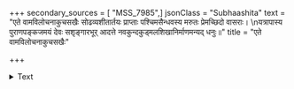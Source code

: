 +++
secondary_sources = [ "MSS_7985",]
jsonClass = "Subhaashita"
text = "एते वामविलोचनाकुचसखैः सोढव्यशीतार्तयः प्राप्ताः पश्चिमसैन्धवस्य मरुतः प्रेमच्छिदो वासराः।  \nयत्रापास्य पुराणपङ्कजमयं देवः सशृङ्गारभूर् आदत्ते नवकुन्दकुड्मलशिखानिर्माणमन्यद् धनुः॥"
title = "एते वामविलोचनाकुचसखैः"

+++

<details><summary>Text</summary>

एते वामविलोचनाकुचसखैः सोढव्यशीतार्तयः प्राप्ताः पश्चिमसैन्धवस्य मरुतः प्रेमच्छिदो वासराः।  
यत्रापास्य पुराणपङ्कजमयं देवः सशृङ्गारभूर् आदत्ते नवकुन्दकुड्मलशिखानिर्माणमन्यद् धनुः॥
</details>
